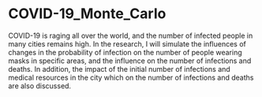 # COVID-19_Monte_Carlo
COVID-19 is raging all over the world, and the number of infected people in many cities remains high.
In the research, I will simulate the influences of changes in the probability of infection on the number of people wearing masks in specific areas, and the influence on the number of infections and deaths.
In addition, the impact of the initial number of infections and medical resources in the city which  on the number of infections and deaths are also discussed.
